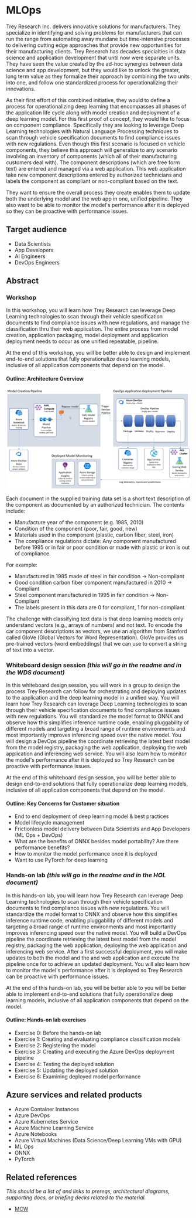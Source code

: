 # MLOps
Trey Research Inc. delivers innovative solutions for manufacturers. They specialize in identifying and solving problems for manufacturers that can run the range from automating away mundane but time-intensive processes to delivering cutting edge approaches that provide new opportunities for their manufacturing clients. Trey Research has decades specialties in data science and application development that until now were separate units. They have seen the value created by the ad-hoc synergies between data science and app development, but they would like to unlock the greater, long term value as they formalize their approach by combining the two units into one, and follow one standardized process for operationalizing their innovations.

As their first effort of this combined initiative, they would to define a process for operationalizing deep learning that encompasses all phases of the application life cycle along with model creation and deployment of a deep learning model. For this first proof of concept, they would like to focus on component compliance. Specifically they are looking to leverage Deep Learning technologies with Natural Language Processing techniques to scan through vehicle specification documents to find compliance issues with new regulations. Even though this first scenario is focused on vehicle components, they believe this approach will generalize to any scenario involving an inventory of components (which all of their manufacturing customers deal with). The component descriptions (which are free form text) are entered and managed via a web application. This web application take new component descriptions entered by authorized technicians and labels the component as compliant or non-compliant based on the text. 

They want to ensure the overall process they create enables them to update both the underlying model and the web app in one, unified pipeline. They also want to be able to monitor the model's performance after it is deployed so they can be proactive with performance issues.


## Target audience
-   Data Scientists
-   App Developers
-   AI Engineers
-   DevOps Engineers 


## Abstract

### Workshop
In this workshop, you will learn how Trey Research can leverage Deep Learning technologies to scan through their vehicle specification documents to find compliance issues with new regulations, and manage the classification thru their web application. The entire process from model creation, application packaging, model deployment and application deployment needs to occur as one unified repeatable, pipeline. 

At the end of this workshop, you will be better able to design and implement end-to-end solutions that fully operationalize deep learning models, inclusive of all application components that depend on the model.

#### Outline: Architecture Overview ####
![Overview Architecture](Media/overview-architecture.png)

Each document in the supplied training data set is a short text description of the component as documented by an authorized technician. The contents include:

- Manufacture year of the component (e.g. 1985, 2010)
- Condition of the component (poor, fair, good, new)
- Materials used in the component (plastic, carbon fiber, steel, iron)
- The compliance regulations dictate: Any component manufactured before 1995 or in fair or poor condition or made with plastic or iron is out of compliance.

For example:

- Manufactured in 1985 made of steel in fair condition -> Non-compliant
- Good condition carbon fiber component manufactured in 2010 -> Compliant
- Steel component manufactured in 1995 in fair condition -> Non-Compliant
- The labels present in this data are 0 for compliant, 1 for non-compliant.

The challenge with classifying text data is that deep learning models only understand vectors (e.g., arrays of numbers) and not text. To encode the car component descriptions as vectors, we use an algorithm from Stanford called GloVe (Global Vectors for Word Representation). GloVe provides us pre-trained vectors (word embeddings) that we can use to convert a string of text into a vector.

### Whiteboard design session *(this will go in the readme and in the WDS document)*
In this whiteboard design session, you will work in a group to design the process Trey Research can follow for orchestrating and deploying updates to the application and the deep learning model in a unified way. You will learn how Trey Research can leverage Deep Learning technologies to scan through their vehicle specification documents to find compliance issues with new regulations. You will standardize the model format to ONNX and observe how this simplifies inference runtime code, enabling pluggability of different models and targeting a broad range of runtime environments and most importantly improves inferencing speed over the native model. You will design a DevOps pipeline the coordinate retrieving the latest best model from the model registry, packaging the web application, deploying the web application and inferencing web service. You will also learn how to monitor the model's performance after it is deployed so Trey Research can be proactive with performance issues.

At the end of this whiteboard design session, you will be better able to design end-to-end solutions that fully operationalize deep learning models, inclusive of all application components that depend on the model.

#### Outline: Key Concerns for Customer situation ####
- End to end deployment of deep learning model & best practices
- Model lifecycle management
- Frictionless model delivery between Data Scientists and App Developers (ML Ops + DevOps)
- What are the benefits of ONNX besides model portability? Are there performance benefits?
- How to monitor the model performance once it is deployed
- Want to use PyTorch for deep learning


### Hands-on lab *(this will go in the readme and in the HOL document)*
In this hands-on lab, you will learn how Trey Research can leverage Deep Learning technologies to scan through their vehicle specification documents to find compliance issues with new regulations. You will standardize the model format to ONNX and observe how this simplifies inference runtime code, enabling pluggability of different models and targeting a broad range of runtime environments and most importantly improves inferencing speed over the native model. You will build a DevOps pipeline the coordinate retrieving the latest best model from the model registry, packaging the web application, deploying the web application and inferencing web service. After a first successful deployment, you will make updates to both the model and the and web application and execute the pipeline once for to achieve an updated deployment. You will also learn how to monitor the model's performance after it is deployed so Trey Research can be proactive with performance issues.

At the end of this hands-on lab, you will be better able to you will be better able to implement end-to-end solutions that fully operationalize deep learning models, inclusive of all application components that depend on the model.

#### Outline: Hands-on lab exercises
- Exercise 0: Before the hands-on lab
- Exercise 1: Creating and evaluating compliance classification models
- Exercise 2: Registering the model
- Exercise 3: Creating and executing the Azure DevOps deployment pipeline
- Exercise 4: Testing the deployed solution
- Exercise 5: Updating the deployed solution
- Exercise 6: Examining deployed model performance

## Azure services and related products
-	Azure Container Instances
-	Azure DevOps
-   Azure Kubernetes Service
-   Azure Machine Learning Service
-	Azure Notebooks
-   Azure Virtual Machines (Data Science/Deep Learning VMs with GPU)
-	ML Ops
-   ONNX
-   PyTorch

## Related references
*This should be a list of and links to prereqs, architectural diagrams, supporting docs, or briefing decks related to the material.* 
- [MCW](https://github.com/Microsoft/MCW)
